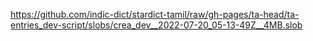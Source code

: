 https://github.com/indic-dict/stardict-tamil/raw/gh-pages/ta-head/ta-entries_dev-script/slobs/crea_dev__2022-07-20_05-13-49Z__4MB.slob  
